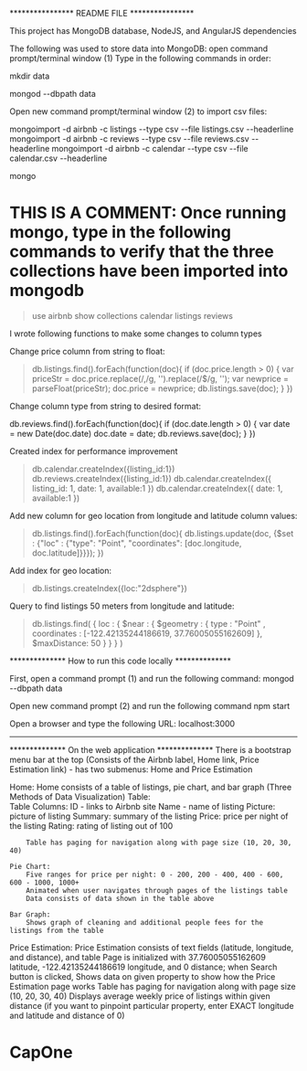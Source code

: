 **************** README FILE ****************

This project has MongoDB database, NodeJS, and AngularJS dependencies

The following was used to store data into MongoDB: 
open command prompt/terminal window (1)
Type in the following commands in order:

mkdir data

mongod --dbpath data

Open new command prompt/terminal window (2) to import csv files:

mongoimport -d airbnb -c listings --type csv --file listings.csv --headerline
mongoimport -d airbnb -c reviews --type csv --file reviews.csv --headerline
mongoimport -d airbnb -c calendar --type csv --file calendar.csv --headerline

mongo
# THIS IS A COMMENT: Once running mongo, type in the following commands to verify that the three collections have been imported into mongodb #
> use airbnb
> show collections
calendar
listings
reviews


I wrote following functions to make some changes to column types

Change price column from string to float:

> db.listings.find().forEach(function(doc){
	if (doc.price.length > 0) {
		var priceStr = doc.price.replace(/,/g, '').replace(/\$/g, '');
		var newprice = parseFloat(priceStr);
		doc.price = newprice;
		db.listings.save(doc);
	}
})

Change column type from string to desired format:

db.reviews.find().forEach(function(doc){
	if (doc.date.length > 0) {
		var date = new Date(doc.date)
		doc.date = date;
		db.reviews.save(doc);
	}
})

Created index for performance improvement
> db.calendar.createIndex({listing_id:1})
> db.reviews.createIndex({listing_id:1})
> db.calendar.createIndex({ listing_id: 1, date: 1, available:1 })
> db.calendar.createIndex({ date: 1, available:1 })


Add new column for geo location from longitude and latitude column values:

> db.listings.find().forEach(function(doc){
	db.listings.update(doc, {$set : {"loc" : {"type": "Point", "coordinates": [doc.longitude, doc.latitude]}}});
})

Add index for geo location:

> db.listings.createIndex({loc:"2dsphere"})

Query to find listings 50 meters from longitude and latitude:

> db.listings.find(
   { loc :
       { $near :
          {
            $geometry : {
               type : "Point" ,
               coordinates : [-122.42135244186619, 37.76005055162609] 
			},
			$maxDistance: 50
          }
       }
    }
)

************** How to run this code locally **************

First, open a command prompt (1) and run the following command:
mongod --dbpath data

Open new command prompt (2) and run the following command
npm start

Open a browser and type the following URL:
localhost:3000

______________________________

************** On the web application **************
There is a bootstrap menu bar at the top (Consists of the Airbnb label, Home link, Price Estimation link) - has two submenus: Home and Price Estimation

Home: 
	Home consists of a table of listings, pie chart, and bar graph (Three Methods of Data Visualization)
	Table:	
		Table Columns:
		ID - links to Airbnb site
		Name - name of listing
		Picture: picture of listing
		Summary: summary of the listing
		Price: price per night of the listing
		Rating: rating of listing out of 100

		Table has paging for navigation along with page size (10, 20, 30, 40)

	Pie Chart:
		Five ranges for price per night: 0 - 200, 200 - 400, 400 - 600, 600 - 1000, 1000+
		Animated when user navigates through pages of the listings table
		Data consists of data shown in the table above

	Bar Graph:  
		Shows graph of cleaning and additional people fees for the listings from the table

Price Estimation:
	Price Estimation consists of text fields (latitude, longitude, and distance), and table
	Page is initialized with 37.76005055162609 latitude, -122.42135244186619 longitude, and 0 distance; when Search button is clicked, Shows data on given property to show how the Price Estimation page works
	Table has paging for navigation along with page size (10, 20, 30, 40)
	Displays average weekly price of listings within given distance 
	(if you want to pinpoint particular property, enter EXACT longitude and latitude and distance of 0)










# CapOne
